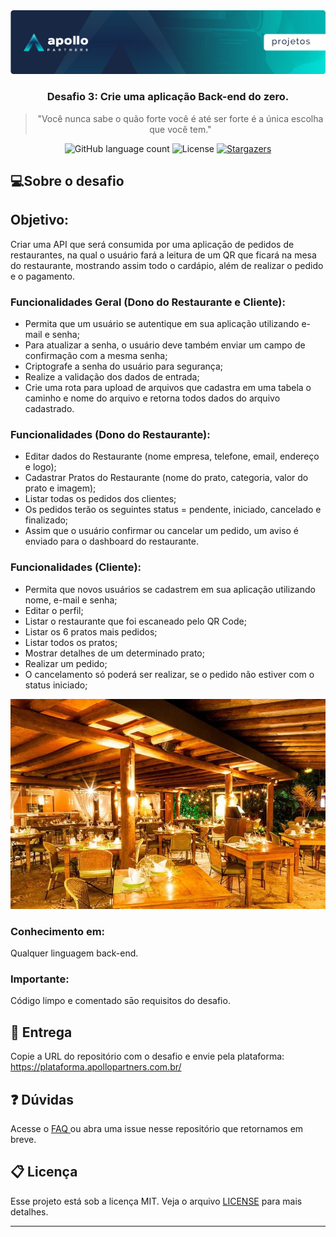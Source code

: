 <img alt="Header" src="/assets/header.jpeg" />
<h3 align="center">
  Desafio 3: Crie uma aplicação Back-end do zero.
</h3>

<blockquote align="center">
"Você nunca sabe o quão forte você é até ser forte é a única escolha que você tem."</blockquote>

<p align="center">  
  <img alt="GitHub language count" src="https://img.shields.io/github/languages/count/Apollo-Group/Projeto-01">

  <img alt="License" src="https://img.shields.io/badge/license-MIT-%2304D361">

  <a href="">
    <img alt="Stargazers" src="https://img.shields.io/github/stars/Apollo-Group/Projeto-02?style=social">
  </a>
</p>

## :computer:Sobre o desafio

## Objetivo:

Criar uma API que será consumida por uma aplicaçāo de pedidos de restaurantes, na qual o usuário fará a leitura de um QR que ficará na mesa do restaurante, mostrando assim todo o cardápio, além de realizar o pedido e o pagamento.

### Funcionalidades Geral (Dono do Restaurante e Cliente):
- Permita que um usuário se autentique em sua aplicação utilizando e-mail e senha;
- Para atualizar a senha, o usuário deve também enviar um campo de confirmação com a mesma senha;
- Criptografe a senha do usuário para segurança;
- Realize a validação dos dados de entrada;
- Crie uma rota para upload de arquivos que cadastra em uma tabela o caminho e nome do arquivo e retorna todos dados do arquivo cadastrado.

### Funcionalidades (Dono do Restaurante):
- Editar dados do Restaurante (nome empresa, telefone, email, endereço e logo);
- Cadastrar Pratos do Restaurante (nome do prato, categoria, valor do prato e imagem);
- Listar todas os pedidos dos clientes;
- Os pedidos terão os seguintes status = pendente, iniciado, cancelado e finalizado;
- Assim que o usuário confirmar ou cancelar um pedido, um aviso é enviado para o dashboard do restaurante.

### Funcionalidades (Cliente):
- Permita que novos usuários se cadastrem em sua aplicação utilizando nome, e-mail e senha;
- Editar o perfil;
- Listar o restaurante que foi escaneado pelo QR Code;
- Listar os 6 pratos mais pedidos;
- Listar todos os pratos;
- Mostrar detalhes de um determinado prato;
- Realizar um pedido;
- O cancelamento só poderá ser realizar, se o pedido não estiver com o status iniciado;

<p align="center">
  <img src="./assets/restaurante.jpg" width=600>
</p>

### Conhecimento em:

Qualquer linguagem back-end.

### Importante:

Código limpo e comentado sāo requisitos do desafio.


## :tada: Entrega

Copie a URL do repositório com o desafio e envie pela plataforma: https://plataforma.apollopartners.com.br/

## :question: Dúvidas

Acesse o <a href="https://github.com/Apollo-Group/Projeto-FAQ">
FAQ
</a> ou abra uma issue nesse repositório que retornamos em breve.

## :clipboard: Licença

Esse projeto está sob a licença MIT. Veja o arquivo [LICENSE](LICENSE) para mais detalhes.

---
